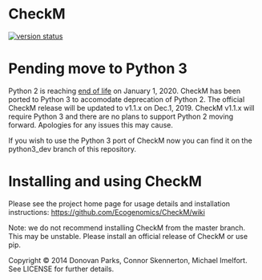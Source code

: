 # CheckM

[![version status](https://img.shields.io/pypi/v/checkm-genome.svg)](https://pypi.python.org/pypi/checkm-genome)

# Pending move to Python 3

Python 2 is reaching [end of life](https://pythonclock.org/) on January 1, 2020. CheckM has been ported to Python 3 to accomodate deprecation of Python 2. The official CheckM release will be updated to v1.1.x on Dec.1, 2019. CheckM v1.1.x will require Python 3 and there are no plans to support Python 2 moving forward. Apologies for any issues this may cause.

If you wish to use the Python 3 port of CheckM now you can find it on the python3_dev branch of this repository.

# Installing and using CheckM

Please see the project home page for usage details and installation instructions:
https://github.com/Ecogenomics/CheckM/wiki

Note: we do not recommend installing CheckM from the master branch. This may be unstable. Please install an official release of CheckM or use pip.

Copyright © 2014 Donovan Parks, Connor Skennerton, Michael Imelfort. See LICENSE for further details.
